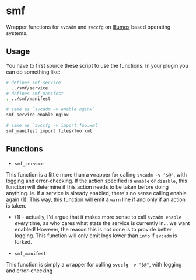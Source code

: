 smf
===

Wrapper functions for `svcadm` and `svccfg` on [Illumos](http://illumos.org/) based
operating systems.

Usage
-----

You have to first source these script to use the functions.  In your plugin you
can do something like:

``` bash
# defines smf_service
. ../smf/service
# defines smf_manifest
. ../smf/manifest

# same as `svcadm -v enable nginx`
smf_service enable nginx

# same as `svccfg -v import foo.xml`
smf_manifest import files/foo.xml
```

Functions
---------

- `smf_service`

This function is a little more than a wrapper for calling `svcadm -v "$@"`, with logging
and error-checking.  If the action specified is `enable` or `disable`, this function
will determine if this action needs to be taken before doing anything.  ie. if a service
is already enabled, there's no sense calling enable again (1).  This way,
this function will emit a `warn` line if and only if an action is taken.

- (1) - actually, I'd argue that it makes more sense to call `svcadm enable` *every* time,
as who cares what state the service is currently in... we want enabled!  However, the reason
this is not done is to provide better logging.  This function will only emit logs lower than
`info` if `svcadm` is forked.

- `smf_manifest`

This function is simply a wrapper for calling `svccfg -v "$@"`, with logging
and error-checking
